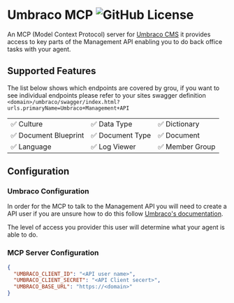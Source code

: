 # Umbraco MCP ![GitHub License](https://img.shields.io/github/license/matthew-wise/umbraco-mcp?style=plastic&link=https%3A%2F%2Fgithub.com%2FMatthew-Wise%2Fumbraco-mcp%3Ftab%3DMIT-1-ov-file%23readme)


An MCP (Model Context Protocol) server for [Umbraco CMS](https://umbraco.com/)
it provides access to key parts of the Management API enabling you to do back office tasks with your agent.

## Supported Features

The list below shows which endpoints are covered by grou,
if you want to see individual endpoints please refer to your sites swagger definition `<domain>/umbraco/swagger/index.html?urls.primaryName=Umbraco+Management+API`

|                       |                  |                 |
| --------------------- | ---------------- | --------------- |
| ✅ Culture            | ✅ Data Type     | ✅ Dictionary   |
| ✅ Document Blueprint | ✅ Document Type | ✅ Document     |
| ✅ Language           | ✅ Log Viewer    | ✅ Member Group |

## Configuration

### Umbraco Configuration

In order for the MCP to talk to the Management API you will need to create a API user
if you are unsure how to do this follow [Umbraco's documentation](https://docs.umbraco.com/umbraco-cms/fundamentals/data/users/api-users).

The level of access you provider this user will determine what your agent is able to do.

### MCP Server Configuration

```json
{
  "UMBRACO_CLIENT_ID": "<API user name>",
  "UMBRACO_CLIENT_SECRET": "<API Client secert>",
  "UMBRACO_BASE_URL": "https://<domain>"
}
```
